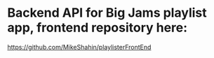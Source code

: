 # Backend API for Big Jams playlist app, frontend repository here:

https://github.com/MikeShahin/playlisterFrontEnd